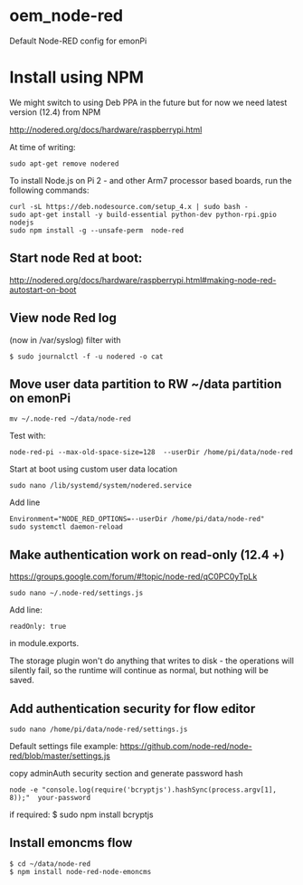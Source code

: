# oem_node-red

Default Node-RED config for emonPi

# Install using NPM 
We might switch to using Deb PPA in the future but for now we need latest version (12.4) from NPM

http://nodered.org/docs/hardware/raspberrypi.html

At time of writing: 

    sudo apt-get remove nodered
    
To install Node.js on Pi 2 - and other Arm7 processor based boards, run the following commands:

    curl -sL https://deb.nodesource.com/setup_4.x | sudo bash -
    sudo apt-get install -y build-essential python-dev python-rpi.gpio nodejs
    sudo npm install -g --unsafe-perm  node-red

## Start node Red at boot:

http://nodered.org/docs/hardware/raspberrypi.html#making-node-red-autostart-on-boot

## View node Red log 
(now in /var/syslog) filter with

    $ sudo journalctl -f -u nodered -o cat

## Move user data partition to RW ~/data partition on emonPi

    mv ~/.node-red ~/data/node-red

Test with:

    node-red-pi --max-old-space-size=128  --userDir /home/pi/data/node-red

Start at boot using custom user data location 

    sudo nano /lib/systemd/system/nodered.service

Add line
  
    Environment="NODE_RED_OPTIONS=--userDir /home/pi/data/node-red"
    sudo systemctl daemon-reload
    
## Make authentication work on read-only (12.4 +)
https://groups.google.com/forum/#!topic/node-red/qC0PC0yTpLk

    sudo nano ~/.node-red/settings.js

Add line:

    readOnly: true

in module.exports. 

 The storage plugin won't do anything that writes to disk - the operations will silently fail, so the runtime will continue as normal, but nothing will be saved.
 
## Add authentication security for flow editor

    sudo nano /home/pi/data/node-red/settings.js

Default settings file example: https://github.com/node-red/node-red/blob/master/settings.js

copy adminAuth security section and generate password hash

    node -e "console.log(require('bcryptjs').hashSync(process.argv[1], 8));"  your-password

if required: $ sudo npm install bcryptjs

## Install emoncms flow
    
    $ cd ~/data/node-red
    $ npm install node-red-node-emoncms
    
    

